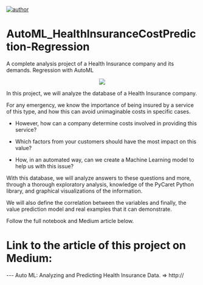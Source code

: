 [![author](https://img.shields.io/badge/author-gabrielduarte-red.svg)](https://www.linkedin.com/in/gabriel-duarte-671074146/)

# AutoML_HealthInsuranceCostPrediction-Regression
A complete analysis project of a Health Insurance company and its demands. Regression with AutoML

<p align="center">
  <img src="hi-cape.jpg" >
</p>

In this project, we will analyze the database of a Health Insurance company.

For any emergency, we know the importance of being insured by a service of this type, and how this can avoid unimaginable costs in specific cases.

- However, how can a company determine costs involved in providing this service?

- Which factors from your customers should have the most impact on this value?

- How, in an automated way, can we create a Machine Learning model to help us with this issue?


With this database, we will analyze answers to these questions and more, through a thorough exploratory analysis, knowledge of the PyCaret Python library, and graphical visualizations of the information.

We will also define the correlation between the variables and finally, the value prediction model and real examples that it can demonstrate.

Follow the full notebook and Medium article below.


# Link to the article of this project on Medium:
--- Auto ML: Analyzing and Predicting Health Insurance Data. => http://
   

